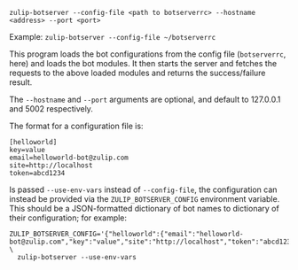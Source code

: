 ```
zulip-botserver --config-file <path to botserverrc> --hostname <address> --port <port>
```

Example: `zulip-botserver --config-file ~/botserverrc`

This program loads the bot configurations from the
config file (`botserverrc`, here) and loads the bot modules.
It then starts the server and fetches the requests to the
above loaded modules and returns the success/failure result.

The `--hostname` and `--port` arguments are optional, and default to
127.0.0.1 and 5002 respectively.

The format for a configuration file is:

    [helloworld]
    key=value
    email=helloworld-bot@zulip.com
    site=http://localhost
    token=abcd1234

Is passed `--use-env-vars` instead of `--config-file`, the
configuration can instead be provided via the `ZULIP_BOTSERVER_CONFIG`
environment variable.  This should be a JSON-formatted dictionary of
bot names to dictionary of their configuration; for example:

    ZULIP_BOTSERVER_CONFIG='{"helloworld":{"email":"helloworld-bot@zulip.com","key":"value","site":"http://localhost","token":"abcd1234"}}' \
      zulip-botserver --use-env-vars
